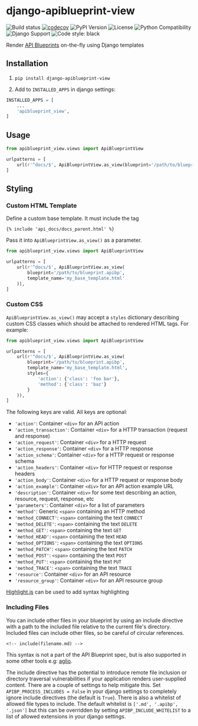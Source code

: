 # django-apiblueprint-view

![Build status](https://github.com/chris48s/django-apiblueprint-view/workflows/Run%20tests/badge.svg?branch=master)
[![codecov](https://codecov.io/gh/chris48s/django-apiblueprint-view/branch/master/graph/badge.svg?token=31PZQZ1E5U)](https://codecov.io/gh/chris48s/django-apiblueprint-view)
![PyPI Version](https://img.shields.io/pypi/v/django-apiblueprint-view.svg)
![License](https://img.shields.io/pypi/l/django-apiblueprint-view.svg)
![Python Compatibility](https://img.shields.io/badge/dynamic/json?query=info.requires_python&label=python&url=https%3A%2F%2Fpypi.org%2Fpypi%2Fdjango-apiblueprint-view%2Fjson)
![Django Support](https://img.shields.io/pypi/djversions/django-apiblueprint-view.svg)
![Code style: black](https://img.shields.io/badge/code%20style-black-000000.svg)

Render [API Blueprints](https://apiblueprint.org/) on-the-fly using Django templates

## Installation

1. `pip install django-apiblueprint-view`

2. Add to `INSTALLED_APPS` in django settings:

```python
INSTALLED_APPS = [
    ...
    'apiblueprint_view',
]
```

## Usage

```python
from apiblueprint_view.views import ApiBlueprintView

urlpatterns = [
    url(r'^docs/$', ApiBlueprintView.as_view(blueprint='/path/to/blueprint.apibp')),
]
```

## Styling

### Custom HTML Template

Define a custom base template. It must include the tag

```
{% include 'api_docs/docs_parent.html' %}
```

Pass it into `ApiBlueprintView.as_view()` as a parameter.

```python
from apiblueprint_view.views import ApiBlueprintView

urlpatterns = [
    url(r'^docs/$', ApiBlueprintView.as_view(
        blueprint='/path/to/blueprint.apibp',
        template_name='my_base_template.html'
    )),
]
```

### Custom CSS

`ApiBlueprintView.as_view()` may accept a `styles` dictionary describing custom CSS classes which should be attached to rendered HTML tags. For example:

```python
from apiblueprint_view.views import ApiBlueprintView

urlpatterns = [
    url(r'^docs/$', ApiBlueprintView.as_view(
        blueprint='/path/to/blueprint.apibp',
        template_name='my_base_template.html',
        styles={
            'action': {'class': 'foo bar'},
            'method': {'class': 'baz'}
        }
    )),
]
```

The following keys are valid. All keys are optional:

* `'action'`: Container `<div>` for an API action
* `'action_transaction'`: Container `<div>` for a HTTP transaction (request and response)
* `'action_request'`: Container `<div>` for a HTTP request
* `'action_response'`: Container `<div>` for a HTTP response
* `'action_schema'`: Container `<div>` for a HTTP request or response schema
* `'action_headers'`: Container `<div>` for HTTP request or response headers
* `'action_body'`: Container `<div>` for a HTTP request or response body
* `'action_example'`: Container `<div>` for an API action example URL
* `'description'`: Container `<div>` for some text describing an action, resource, request, response, etc
* `'parameters'`: Container `<div>` for a list of parameters
* `'method'`: Generic `<span>` containing an HTTP method
* `'method_CONNECT'`: `<span>` containing the text `CONNECT`
* `'method_DELETE'`: `<span>` containing the text `DELETE`
* `'method_GET'`: `<span>` containing the text `GET`
* `'method_HEAD'`: `<span>` containing the text `HEAD`
* `'method_OPTIONS'`: `<span>` containing the text `OPTIONS`
* `'method_PATCH'`: `<span>` containing the text `PATCH`
* `'method_POST'`: `<span>` containing the text `POST`
* `'method_PUT'`: `<span>` containing the text `PUT`
* `'method_TRACE'`: `<span>` containing the text `TRACE`
* `'resource'`: Container `<div>` for an API resource
* `'resource_group'`: Container `<div>` for an API resource group

[Highlight.js](https://highlightjs.org/) can be used to add syntax highlighting

### Including Files

You can include other files in your blueprint by using an include directive with a path to the included file relative to the current file's directory. Included files can include other files, so be careful of circular references.

```
<!-- include(filename.md) -->
```

This syntax is not a part of the API Blueprint spec, but is also supported in some other tools e.g: [aglio](https://github.com/danielgtaylor/aglio#including-files).

The include directive has the potential to introduce remote file inclusion or directory traversal vulnerabilities if your application renders user-supplied content. There are a couple of settings to help mitigate this. Set `APIBP_PROCESS_INCLUDES = False` in your django settings to completely ignore include directives (the default is `True`). There is also a whitelist of allowed file types to include. The default whitelist is `['.md', '.apibp', '.json']` but this can be overridden by setting `APIBP_INCLUDE_WHITELIST` to a list of allowed extensions in your django settings.
